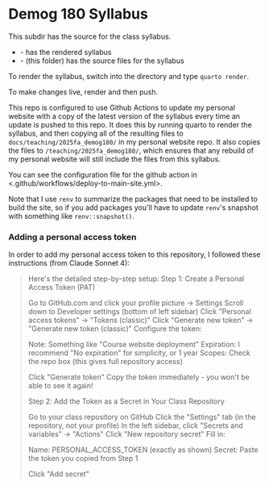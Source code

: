 # Demog 180 Syllabus

This subdir has the source for the class syllabus.

* </docs> - has the rendered syllabus
* </syllabus> - (this folder) has the source files for the syllabus
  
To render the syllabus, switch into the </syllabus> directory and type `quarto render`.
  
To make changes live, render and then push.  
  
This repo is configured to use Github Actions to update my personal website with a copy of the latest version of the syllabus every time an update is pushed to this repo.  It does this by running quarto to render the syllabus, and then copying all of the resulting files to `docs/teaching/2025fa_demog180/` in my personal website repo. It also copies the files to `/teaching/2025fa_demog180/`, which ensures that any rebuild of my personal website will still include the files from this syllabus.

 You can see the configuration file for the github action in <.github/workflows/deploy-to-main-site.yml>. 

Note that I use `renv` to summarize the packages that need to be installed to build the site, so if you add packages you'll have to update `renv`'s snapshot with something like `renv::snapshot()`.

### Adding a personal access token

In order to add my personal access token to this repository, I followed these instructions (from Claude Sonnet 4):

> Here's the detailed step-by-step setup:
> Step 1: Create a Personal Access Token (PAT)
> 
> Go to GitHub.com and click your profile picture → Settings
> Scroll down to Developer settings (bottom of left sidebar)
> Click "Personal access tokens" → "Tokens (classic)"
> Click "Generate new token" → "Generate new token (classic)"
> Configure the token:
> 
> Note: Something like "Course website deployment"
> Expiration: I recommend "No expiration" for simplicity, or 1 year
> Scopes: Check the repo box (this gives full repository access)
> 
> Click "Generate token"
> Copy the token immediately - you won't be able to see it again!
> 
> Step 2: Add the Token as a Secret in Your Class Repository
> 
> Go to your class repository on GitHub
> Click the "Settings" tab (in the repository, not your profile)
> In the left sidebar, click "Secrets and variables" → "Actions"
> Click "New repository secret"
> Fill in:
> 
> Name: PERSONAL_ACCESS_TOKEN (exactly as shown)
> Secret: Paste the token you copied from Step 1
> 
> Click "Add secret"






